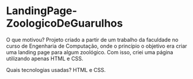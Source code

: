 # LandingPage-ZoologicoDeGuarulhos
O que motivou?
Projeto criado a partir de um trabalho da faculdade no curso de Engenharia de Computação, onde o princípio o objetivo era criar uma landing page para algum zoológico. Com isso, criei uma página utilizando apenas HTML e CSS.



Quais tecnologias usadas?
HTML e CSS.
